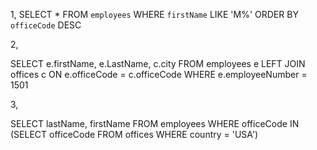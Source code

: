 1, 
SELECT *  FROM `employees` WHERE `firstName` LIKE 'M%' ORDER BY `officeCode` DESC

2, 

SELECT
	e.firstName, 
    e.LastName, 
    c.city
FROM employees e
LEFT JOIN offices c
ON e.officeCode = c.officeCode
 WHERE e.employeeNumber = 1501

3,

SELECT 
    lastName, firstName
FROM
    employees
WHERE
    officeCode IN (SELECT 
            officeCode
        FROM
            offices
        WHERE
            country = 'USA')

